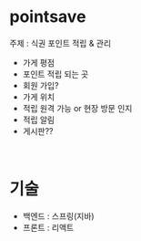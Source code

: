 # pointsave
주제 : 식권 포인트 적립 &amp; 관리 <br>
- 가게 평점 <br>
- 포인트 적립 되는 곳 <br>
- 회원 가입? <br>
- 가게 위치 <br>
- 적립 원격 가능 or 현장 방문 인지 <br>
- 적립 알림 <br>
- 게시판??
<br>

# 기술
- 백엔드 : 스프링(지바)
- 프론트 : 리액트
<br>
